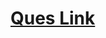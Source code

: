 # <a href="https://practice.geeksforgeeks.org/problems/delete-without-head-pointer/1">Ques Link</a>
